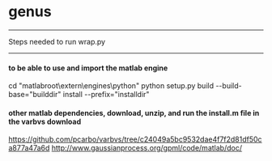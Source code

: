 # genus


*************************** 
Steps needed to run wrap.py
***************************

#### to be able to use and import the matlab engine

cd "matlabroot\extern\engines\python"
python setup.py build --build-base="builddir" install --prefix="installdir"




#### other matlab dependencies, download, unzip, and run the install.m file in the varbvs download

https://github.com/pcarbo/varbvs/tree/c24049a5bc9532dae4f7f2d81df50ca877a47a6d
http://www.gaussianprocess.org/gpml/code/matlab/doc/
